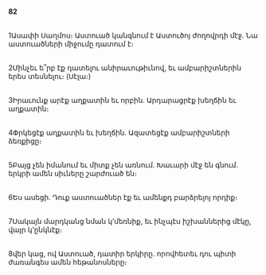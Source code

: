 **82**

\
1Ասափի Սաղմոս։ Աստուած կանգնում է Աստուծոյ ժողովրդի մէջ. Նա աստուածների միջումը դատում է։

\
2Մինչեւ ե՞րբ էք դատելու անիրաւութիւնով, եւ ամբարիշտներին երես տեսնելու։ (Սէլա։)

\
3Իրաւունք արէք աղքատին եւ որբին. Արդարացրէք խեղճին եւ աղքատին։

\
4Փրկեցէք աղքատին եւ խեղճին. Ազատեցէք ամբարիշտների ձեռքիցը։

\
5Բայց չեն իմանում եւ միտք չեն առնում. Խաւարի մէջ են գնում. երկրի ամեն սիւները շարժուած են։

\
6Ես ասեցի. Դուք աստուածներ էք եւ ամենքդ բարձրելոյ որդիք։

\
7Սակայն մարդկանց նման կ’մեռնիք, եւ ինչպէս իշխաններից մէկը, վայր կ’ընկնէք։

\
8վեր կաց, ով Աստուած, դատիր երկիրը. որովհետեւ դու պիտի ժառանգես ամեն հեթանոսները։
